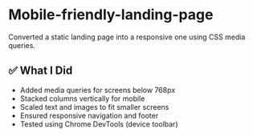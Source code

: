 # Mobile-friendly-landing-page

Converted a static landing page into a responsive one using CSS media queries.

## ✅ What I Did

- Added media queries for screens below 768px
- Stacked columns vertically for mobile
- Scaled text and images to fit smaller screens
- Ensured responsive navigation and footer
- Tested using Chrome DevTools (device toolbar)
